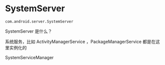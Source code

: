 # SystemServer


	com.android.server.SystemServer

SystemServer 是什么？


系统服务，比如 ActivityManagerService ，PackageManagerService 都是在这里实例化的





SystemServiceManager